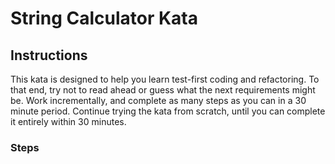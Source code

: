 # String Calculator Kata

## Instructions
This kata is designed to help you learn test-first coding and refactoring. 
To that end, try not to read ahead or guess what the next requirements might be. 
Work incrementally, and complete as many steps as you can in a 30 minute period. 
Continue trying the kata from scratch, until you can complete it entirely within 30 minutes.

### Steps

